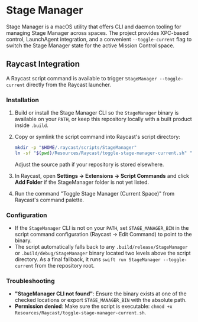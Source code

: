 # Stage Manager

Stage Manager is a macOS utility that offers CLI and daemon tooling for managing Stage Manager across spaces. The project provides XPC-based control, LaunchAgent integration, and a convenient `--toggle-current` flag to switch the Stage Manager state for the active Mission Control space.

## Raycast Integration

A Raycast script command is available to trigger `StageManager --toggle-current` directly from the Raycast launcher. 
### Installation

1. Build or install the Stage Manager CLI so the `StageManager` binary is available on your `PATH`, or keep this repository locally with a built product inside `.build`.
2. Copy or symlink the script command into Raycast's script directory:

   ```bash
   mkdir -p "$HOME/.raycast/scripts/StageManager"
   ln -sf "$(pwd)/Resources/Raycast/toggle-stage-manager-current.sh" "$HOME/.raycast/scripts/StageManager/toggle-stage-manager-current.sh"
   ```

   Adjust the source path if your repository is stored elsewhere.
3. In Raycast, open **Settings → Extensions → Script Commands** and click **Add Folder** if the StageManager folder is not yet listed.
4. Run the command "Toggle Stage Manager (Current Space)" from Raycast's command palette.

### Configuration

- If the `StageManager` CLI is not on your `PATH`, set `STAGE_MANAGER_BIN` in the script command configuration (Raycast → Edit Command) to point to the binary.
- The script automatically falls back to any `.build/release/StageManager` or `.build/debug/StageManager` binary located two levels above the script directory. As a final fallback, it runs `swift run StageManager --toggle-current` from the repository root.

### Troubleshooting

- **"StageManager CLI not found"**: Ensure the binary exists at one of the checked locations or export `STAGE_MANAGER_BIN` with the absolute path.
- **Permission denied**: Make sure the script is executable: `chmod +x Resources/Raycast/toggle-stage-manager-current.sh`.
